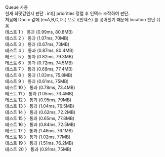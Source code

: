 Queue 사용  
현재 최댓값인지 판단 : int[] priorities 정렬 후 인덱스 조작하여 판단.  
처음에 Doc.n 값에 (exA,B,C,D..) 으로 i(인덱스) 를 넣어줬기 때문에 location 판단 쉬움  
테스트 1 〉	통과 (0.99ms, 80.8MB)  
테스트 2 〉	통과 (1.07ms, 70MB)  
테스트 3 〉	통과 (0.67ms, 73MB)  
테스트 4 〉	통과 (0.87ms, 80.4MB)  
테스트 5 〉	통과 (0.82ms, 79.3MB)  
테스트 6 〉	통과 (0.72ms, 74.5MB)  
테스트 7 〉	통과 (0.68ms, 77.4MB)  
테스트 8 〉	통과 (1.03ms, 75.8MB)  
테스트 9 〉	통과 (0.61ms, 75MB)  
테스트 10 〉	통과 (0.78ms, 73.4MB)  
테스트 11 〉	통과 (1.05ms, 73.4MB)  
테스트 12 〉	통과 (0.95ms, 79MB)  
테스트 13 〉	통과 (1.04ms, 76.5MB)  
테스트 14 〉	통과 (0.62ms, 72.2MB)  
테스트 15 〉	통과 (0.65ms, 77.8MB)  
테스트 16 〉	통과 (0.84ms, 72.5MB)  
테스트 17 〉	통과 (1.46ms, 76.1MB)  
테스트 18 〉	통과 (1.02ms, 77MB)  
테스트 19 〉	통과 (1.51ms, 76.2MB)  
테스트 20 〉	통과 (0.91ms, 75MB)  